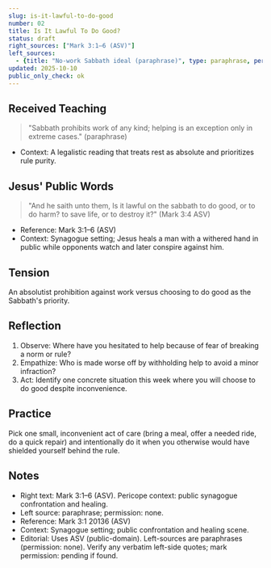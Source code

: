 ```yaml
---
slug: is-it-lawful-to-do-good
number: 02
title: Is It Lawful To Do Good?
status: draft
right_sources: ["Mark 3:1–6 (ASV)"]
left_sources:
  - {title: "No-work Sabbath ideal (paraphrase)", type: paraphrase, permission: none}
updated: 2025-10-10
public_only_check: ok
---
```


## Received Teaching
> "Sabbath prohibits work of any kind; helping is an exception only in extreme cases." (paraphrase)
- Context: A legalistic reading that treats rest as absolute and prioritizes rule purity.

## Jesus' Public Words
> "And he saith unto them, Is it lawful on the sabbath to do good, or to do harm? to save life, or to destroy it?" (Mark 3:4 ASV)
- Reference: Mark 3:1–6 (ASV)
- Context: Synagogue setting; Jesus heals a man with a withered hand in public while opponents watch and later conspire against him.

## Tension
An absolutist prohibition against work versus choosing to do good as the Sabbath's priority.

## Reflection
1. Observe: Where have you hesitated to help because of fear of breaking a norm or rule?
2. Empathize: Who is made worse off by withholding help to avoid a minor infraction?
3. Act: Identify one concrete situation this week where you will choose to do good despite inconvenience.

## Practice
Pick one small, inconvenient act of care (bring a meal, offer a needed ride, do a quick repair) and intentionally do it when you otherwise would have shielded yourself behind the rule.

## Notes
- Right text: Mark 3:1–6 (ASV). Pericope context: public synagogue confrontation and healing.
- Left source: paraphrase; permission: none.
- Reference: Mark 3:1
20136 (ASV)
- Context: Synagogue setting; public confrontation and healing scene.
- Editorial: Uses ASV (public-domain). Left-sources are paraphrases (permission: none). Verify any verbatim left-side quotes; mark permission: pending if found.